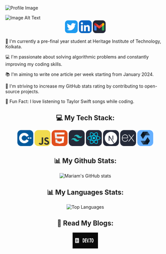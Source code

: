 ![Profile Image](image-source)

<img alt="Image Alt Text" src="HELLO WORLD.gif" width="1000" height="500"/>

<div align="center">
<a href="https://twitter.com/MariamSayeed3"><img src="assets/Twitter.svg" alt="Twitter" width="40" height="40"/></a>
<a href="https://www.linkedin.com/in/mariam-sayeed/"><img src="assets/LinkedIn.svg" alt="LinkedIn" width="40" height="40"/></a>
<a href="mailto:mariambintsayeed@gmail.com"><img src="assets/Gmail-Dark.svg" alt="Gmail" width="40" height="40"/></a>
</div>


👋 I'm currently a pre-final year student at Heritage Institute of Technology, Kolkata. 

💻 I'm passionate about solving algorithmic problems and constantly improving my coding skills.

📚 I'm aiming to write one article per week starting from January 2024.

🚀 I'm striving to increase my GitHub stats rating by contributing to open-source projects.

🎵 Fun Fact: I love listening to Taylor Swift songs while coding. 

<h2 align="center">💻 My Tech Stack:</h2>

<div align="center">
<img src="assets/CPP.svg" alt="C++" width="50" height="50"/> <img src="assets/JavaScript.svg" alt="javascript" width="50" height="50"/> <img src="assets/HTML.svg" alt="html" width="50" height="50"/> <img src="assets/TailwindCSS-Dark.svg" alt="CSS" width="50" height="50"/> <img src="assets/React-Dark.svg" alt="reactjs" width="50" height="50"/> <img src="assets/NextJS-Dark.svg" alt="nextjs" width="50" height="50"/> <img src="assets/ExpressJS-Dark.svg" alt="express" width="50" height="50"/> <img src="assets/Solidity.svg" alt="solidity" width="50" height="50"/>
</div>

<h2 align="center"> 📊 My Github Stats:</h2>
<p align="center">
  <img src="https://github-readme-stats.vercel.app/api?username=MariamSayeed&show_icons=true&theme=radical" alt="Mariam's GitHub stats">
</p>

<h2 align="center"> 📊 My Languages Stats:</h2>
<p align="center">
  <img src="https://github-readme-stats.vercel.app/api/top-langs/?username=MariamSayeed&layout=compact" alt="Top Languages">
</p>


<h2 align="center">📖 Read My Blogs:</h2>

<div align="center">
<a href="https://dev.to/mariam1760"><img src="assets/dev.svg" alt="dev.to" width="80" height="50"/></a>
</div>